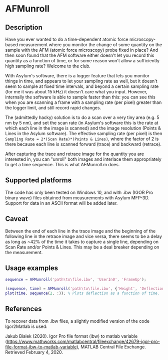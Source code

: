 # AFMunroll
## Description
Have you ever wanted to do a time-dependent atomic force microscopy-based measurement where you monitor the change of some quantity on the sample with the AFM (atomic force microscopy) probe fixed in place? And then soon found that the AFM software either doesn't let you record this quantity as a function of time, or for some reason won't allow a sufficiently high sampling rate? Welcome to the club.

With Asylum's software, there is a logger feature that lets you monitor things in time, and appears to let your sampling rate as well, but it doesn't seem to sample at fixed time intervals, and beyond a certain sampling rate (for me it was about 15 kHz) it doesn't care what you input. However, internally the software is able to sample faster than this: you can see this when you are scanning a frame with a sampling rate (per pixel) greater than the logger limit, and still record rapid changes.

The (admittedly hacky) solution is to do a scan over a very tiny area (e.g. 5 nm by 5 nm), and set the scan rate (in Asylum's software this is the rate at which each line in the image is scanned) and the image resolution (Points & Lines in the Asylum software). The effective sampling rate (per pixel) is then `Sampling Rate = 2*(Scan Rate)*(Points & Lines)`, where the factor of 2 is there because each line is scanned forward (trace) and backward (retrace).

After capturing the trace and retrace image for the quantity you are interested in, you can "unroll" both images and interlace them appropriately to get a time sequence. This is what AFMunroll.m does.

## Supported platforms
The code has only been tested on Windows 10, and with .ibw (IGOR Pro binary wave) files obtained from measurements with Asylum MFP-3D. Support for data in an ASCII format will be added later.

## Caveat
Between the end of each line in the trace image and the beginning of the following line in the retrace image and vice versa, there seems to be a delay as long as ~42% of the time it takes to capture a single line, depending on Scan Rate and/or Points & Lines. This may be a deal breaker depending on the measurement.

## Usage examples
```Matlab
sequence = AFMunroll('path\to\file.ibw', 'UserIn0', 'FrameUp');

[sequence, time] = AFMunroll('path\to\file.ibw', {'Height', 'Deflection'}, 'FrameDown', 0.98, 4096);
plot(time, sequence(2, :)); % Plots deflection as a function of time.
```

## References
To recover data from .ibw files, a slightly modified version of the code Igor2Matlab is used:

Jakub Bialek (2020). Igor Pro file format (ibw) to matlab variable (https://www.mathworks.com/matlabcentral/fileexchange/42679-igor-pro-file-format-ibw-to-matlab-variable), MATLAB Central File Exchange. Retrieved February 4, 2020. 

